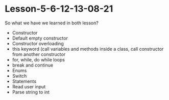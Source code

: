 # Lesson-5-6-12-13-08-21

So what we have we learned in both lesson?

- Constructor
- Default empty constructor
- Constructor overloading
- this keyword (call variables and methods inside a class, call constructor from another constructor
- for, while, do while loops
- break and continue
- Enums
- Switch
- Statements
- Read user input
- Parse string to int
